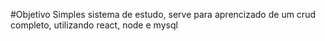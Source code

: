 #Objetivo
Simples sistema de estudo, serve para aprencizado de um crud completo, utilizando react, node e mysql